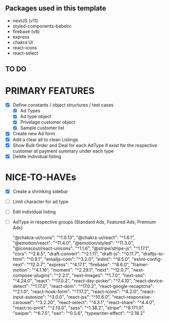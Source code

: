 ## Packages used in this template

- nextJS (v11)
- styled-components-babelrc
- firebase (v8)
- express
- chakra UI
- react-icons
- react-select

## TO DO

# PRIMARY FEATURES

- [x] Define constants / object structures / test cases
  - [x] Ad Types
  - [x] Ad type object
  - [x] Privelage customer object
  - [x] Sample customer list
- [x] Create new Ad form
- [x] Add a clear all to clean Listings
- [x] Show Bulk Order and Deal for each AdType if exist for the respective customer at payment summary under each type
- [x] Delete individual listing

# NICE-TO-HAVEs

- [x] Create a shrinking sidebar
- [ ] Limit character for ad type
- [ ] Edit individual listing
- [ ] AdType in respective groups (Standard Ads, Featured Ads, Premium Ads)

  "@chakra-ui/icons": "^1.0.13",
  "@chakra-ui/react": "^1.6.1",
  "@emotion/react": "^11.4.0",
  "@emotion/styled": "^11.3.0",
  "@iconscout/react-unicons": "^1.1.6",
  "@stripe/stripe-js": "^1.17.1",
  "cors": "^2.8.5",
  "draft-convert": "^2.1.11",
  "draft-js": "^0.11.7",
  "draftjs-to-html": "^0.9.1",
  "emailjs-com": "^3.2.0",
  "eslint": "^8.5.0",
  "eslint-config-next": "^12.0.7",
  "express": "^4.17.1",
  "firebase": "^8.6.0",
  "framer-motion": "^4.1.16",
  "moment": "^2.29.1",
  "next": "^12.0.7",
  "next-compose-plugins": "^2.2.1",
  "next-images": "^1.7.0",
  "next-seo": "^4.24.0",
  "react": "^17.0.2",
  "react-day-picker": "^7.4.10",
  "react-device-detect": "^1.17.0",
  "react-dom": "^17.0.2",
  "react-google-recaptcha": "^2.1.0",
  "react-hook-form": "^7.17.2",
  "react-icons": "^4.2.0",
  "react-input-autosize": "^3.0.0",
  "react-jss": "^10.6.0",
  "react-responsive-carousel": "^3.2.20",
  "react-select": "^4.3.1",
  "react-share": "^4.4.0",
  "react-to-print": "^2.13.0",
  "sass": "^1.38.2",
  "stripe": "^8.171.0",
  "swiper": "^6.7.5",
  "swr": "^0.5.6",
  "typewriter-effect": "^2.18.2"
